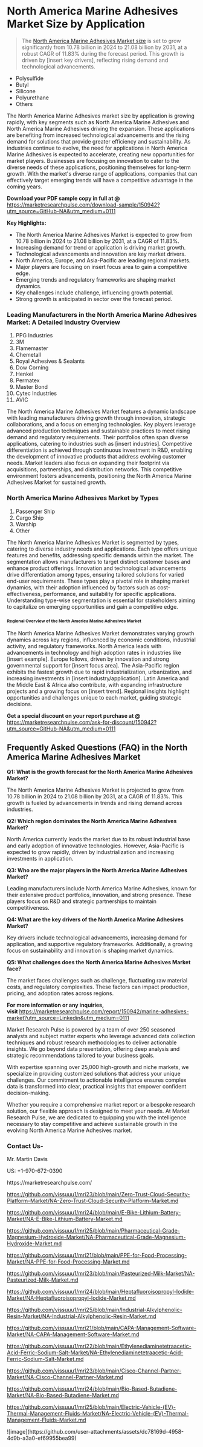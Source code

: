 <h1>North America Marine Adhesives Market&nbsp;Size by Application</h1><blockquote><p>The <a href="https://marketresearchpulse.com/download-sample/150942?utm_source=GitHub-NA&amp;utm_medium=0111">North America Marine Adhesives Market size</a> is set to grow significantly from 10.78 billion in 2024 to 21.08 billion by 2031, at a robust CAGR of 11.83% during the forecast period. This growth is driven by [insert key drivers], reflecting rising demand and technological advancements.</p></blockquote><ul><li>Polysulfide <li> Butyl <li> Silicone <li> Polyurethane <li> Others</li></ul><p>The North America Marine Adhesives market size by application is growing rapidly, with key segments such as North America Marine Adhesives and North America Marine Adhesives driving the expansion. These applications are benefiting from increased technological advancements and the rising demand for solutions that provide greater efficiency and sustainability. As industries continue to evolve, the need for applications in North America Marine Adhesives is expected to accelerate, creating new opportunities for market players. Businesses are focusing on innovation to cater to the diverse needs of these applications, positioning themselves for long-term growth. With the market's diverse range of applications, companies that can effectively target emerging trends will have a competitive advantage in the coming years.</p><p><strong>Download your PDF sample copy in full at @ </strong><a href="https://marketresearchpulse.com/download-sample/150942?utm_source=GitHub-NA&amp;utm_medium=0111">https://marketresearchpulse.com/download-sample/150942?utm_source=GitHub-NA&amp;utm_medium=0111</a></p><p><strong>Key Highlights: </strong></p><ul><li>The North America Marine Adhesives Market is expected to grow from 10.78 billion in 2024 to 21.08 billion by 2031, at a CAGR of 11.83%.</li><li>Increasing demand for trend or application is driving market growth.</li><li>Technological advancements and innovation are key market drivers.</li><li>North America, Europe, and Asia-Pacific are leading regional markets.</li><li>Major players are focusing on insert focus area to gain a competitive edge.</li><li>Emerging trends and regulatory frameworks are shaping market dynamics.</li><li>Key challenges include challenge, influencing growth potential.</li><li>Strong growth is anticipated in sector over the forecast period.</li></ul><h3>Leading Manufacturers in the North America Marine Adhesives Market: A Detailed Industry Overview</h3><ol><li>PPG Industries</li><li>3M</li><li>Flamemaster</li><li>Chemetall</li><li>Royal Adhesives & Sealants</li><li>Dow Corning</li><li>Henkel</li><li>Permatex</li><li>Master Bond</li><li>Cytec Industries</li><li>AVIC</li></ol><div class="flex max-w-full flex-col flex-grow"><div class="min-h-8 text-message flex w-full flex-col items-end gap-2 whitespace-normal break-words [.text-message+&amp;]:mt-5" dir="auto" data-message-author-role="assistant" data-message-id="fd8432e4-4910-450d-b182-61b7bfb0a01f" data-message-model-slug="gpt-4o"><div class="flex w-full flex-col gap-1 empty:hidden first:pt-[3px]"><div class="markdown prose w-full break-words dark:prose-invert light"><p>The North America Marine Adhesives Market features a dynamic landscape with leading manufacturers driving growth through innovation, strategic collaborations, and a focus on emerging technologies. Key players leverage advanced production techniques and sustainable practices to meet rising demand and regulatory requirements. Their portfolios often span diverse applications, catering to industries such as [insert industries]. Competitive differentiation is achieved through continuous investment in R&amp;D, enabling the development of innovative products that address evolving customer needs. Market leaders also focus on expanding their footprint via acquisitions, partnerships, and distribution networks. This competitive environment fosters advancements, positioning the North America Marine Adhesives Market for sustained growth.</p></div></div></div></div><h3>North America Marine Adhesives Market by Types</h3><ol><li>Passenger Ship <li> Cargo Ship <li> Warship <li> Other</li></ol><div class="flex max-w-full flex-col flex-grow"><div class="min-h-8 text-message flex w-full flex-col items-end gap-2 whitespace-normal break-words [.text-message+&amp;]:mt-5" dir="auto" data-message-author-role="assistant" data-message-id="084470be-0bb7-4664-bddf-5156b4f41249" data-message-model-slug="gpt-4o-mini"><div class="flex w-full flex-col gap-1 empty:hidden first:pt-[3px]"><div class="markdown prose w-full break-words dark:prose-invert light"><p>The North America Marine Adhesives Market is segmented by types, catering to diverse industry needs and applications. Each type offers unique features and benefits, addressing specific demands within the market. The segmentation allows manufacturers to target distinct customer bases and enhance product offerings. Innovation and technological advancements drive differentiation among types, ensuring tailored solutions for varied end-user requirements. These types play a pivotal role in shaping market dynamics, with their adoption influenced by factors such as cost-effectiveness, performance, and suitability for specific applications. Understanding type-wise segmentation is essential for stakeholders aiming to capitalize on emerging opportunities and gain a competitive edge.</p></div></div></div></div><h3><span style="font-size: 11px;">Regional Overview of the North America Marine Adhesives Market</span></h3><div class="flex max-w-full flex-col flex-grow"><div class="min-h-8 text-message flex w-full flex-col items-end gap-2 whitespace-normal break-words [.text-message+&amp;]:mt-5" dir="auto" data-message-author-role="assistant" data-message-id="e9038762-ce64-4e30-91c9-9bd413514231" data-message-model-slug="gpt-4o-mini"><div class="flex w-full flex-col gap-1 empty:hidden first:pt-[3px]"><div class="markdown prose w-full break-words dark:prose-invert light"><p>The North America Marine Adhesives Market demonstrates varying growth dynamics across key regions, influenced by economic conditions, industrial activity, and regulatory frameworks. North America leads with advancements in technology and high adoption rates in industries like [insert example]. Europe follows, driven by innovation and strong governmental support for [insert focus area]. The Asia-Pacific region exhibits the fastest growth due to rapid industrialization, urbanization, and increasing investments in [insert industry/application]. Latin America and the Middle East &amp; Africa also contribute, with expanding infrastructure projects and a growing focus on [insert trend]. Regional insights highlight opportunities and challenges unique to each market, guiding strategic decisions.</p></div></div></div></div><p><strong>Get a special discount on your report purchase at @ </strong><a href="https://marketresearchpulse.com/ask-for-discount/150942?utm_source=GitHub-NA&amp;utm_medium=0111">https://marketresearchpulse.com/ask-for-discount/150942?utm_source=GitHub-NA&amp;utm_medium=0111</a></p><h2>Frequently Asked Questions (FAQ) in the North America Marine Adhesives Market</h2><p><strong>Q1: What is the growth forecast for the North America Marine Adhesives Market?</strong></p><p>The North America Marine Adhesives Market is projected to grow from 10.78 billion in 2024 to 21.08 billion by 2031, at a CAGR of 11.83%. This growth is fueled by advancements in trends and rising demand across industries.</p><p><strong>Q2: Which region dominates the North America Marine Adhesives Market?</strong></p><p>North America currently leads the market due to its robust industrial base and early adoption of innovative technologies. However, Asia-Pacific is expected to grow rapidly, driven by industrialization and increasing investments in application.</p><p><strong>Q3: Who are the major players in the North America Marine Adhesives Market?</strong></p><p>Leading manufacturers include North America Marine Adhesives, known for their extensive product portfolios, innovation, and strong presence. These players focus on R&amp;D and strategic partnerships to maintain competitiveness.</p><p><strong>Q4: What are the key drivers of the North America Marine Adhesives Market?</strong></p><p>Key drivers include technological advancements, increasing demand for application, and supportive regulatory frameworks. Additionally, a growing focus on sustainability and innovation is shaping market dynamics.</p><p><strong>Q5: What challenges does the North America Marine Adhesives Market face?</strong></p><p>The market faces challenges such as challenge, fluctuating raw material costs, and regulatory complexities. These factors can impact production, pricing, and adoption rates across regions.</p><p><strong>For more information or any inquiries, visit&nbsp;</strong><a href="https://marketresearchpulse.com/report/150942/marine-adhesives-market?utm_source=Linkedin&utm_medium=0111">https://marketresearchpulse.com/report/150942/marine-adhesives-market?utm_source=Linkedin&utm_medium=0111</a></p><p>Market Research Pulse is powered by a team of over 250 seasoned analysts and subject matter experts who leverage advanced data collection techniques and robust research methodologies to deliver actionable insights. We go beyond data presentation, offering deep analysis and strategic recommendations tailored to your business goals.</p><p>With expertise spanning over 25,000 high-growth and niche markets, we specialize in providing customized solutions that address your unique challenges. Our commitment to actionable intelligence ensures complex data is transformed into clear, practical insights that empower confident decision-making.</p><p>Whether you require a comprehensive market report or a bespoke research solution, our flexible approach is designed to meet your needs. At Market Research Pulse, we are dedicated to equipping you with the intelligence necessary to stay competitive and achieve sustainable growth in the evolving North America Marine Adhesives market.</p><h3><strong>Contact Us-</strong></h3><p>Mr. Martin Davis</p><p>US: +1-970-672-0390</p><p>https://marketresearchpulse.com/</p><p><a href="https://github.com/vissuuu1/mri23/blob/main/Zero-Trust-Cloud-Security-Platform-Market/NA-Zero-Trust-Cloud-Security-Platform-Market.md">https://github.com/vissuuu1/mri23/blob/main/Zero-Trust-Cloud-Security-Platform-Market/NA-Zero-Trust-Cloud-Security-Platform-Market.md</a></p><p><a href="https://github.com/vissuuu1/mri24/blob/main/E-Bike-Lithium-Battery-Market/NA-E-Bike-Lithium-Battery-Market.md">https://github.com/vissuuu1/mri24/blob/main/E-Bike-Lithium-Battery-Market/NA-E-Bike-Lithium-Battery-Market.md</a></p><p><a href="https://github.com/vissuuu1/mri25/blob/main/Pharmaceutical-Grade-Magnesium-Hydroxide-Market/NA-Pharmaceutical-Grade-Magnesium-Hydroxide-Market.md">https://github.com/vissuuu1/mri25/blob/main/Pharmaceutical-Grade-Magnesium-Hydroxide-Market/NA-Pharmaceutical-Grade-Magnesium-Hydroxide-Market.md</a></p><p><a href="https://github.com/vissuuu1/mri21/blob/main/PPE-for-Food-Processing-Market/NA-PPE-for-Food-Processing-Market.md">https://github.com/vissuuu1/mri21/blob/main/PPE-for-Food-Processing-Market/NA-PPE-for-Food-Processing-Market.md</a></p><p><a href="https://github.com/vissuuu1/mri23/blob/main/Pasteurized-Milk-Market/NA-Pasteurized-Milk-Market.md">https://github.com/vissuuu1/mri23/blob/main/Pasteurized-Milk-Market/NA-Pasteurized-Milk-Market.md</a></p><p><a href="https://github.com/vissuuu1/mri24/blob/main/Heptafluoroisopropyl-Iodide-Market/NA-Heptafluoroisopropyl-Iodide-Market.md">https://github.com/vissuuu1/mri24/blob/main/Heptafluoroisopropyl-Iodide-Market/NA-Heptafluoroisopropyl-Iodide-Market.md</a></p><p><a href="https://github.com/vissuuu1/mri25/blob/main/Industrial-Alkylphenolic-Resin-Market/NA-Industrial-Alkylphenolic-Resin-Market.md">https://github.com/vissuuu1/mri25/blob/main/Industrial-Alkylphenolic-Resin-Market/NA-Industrial-Alkylphenolic-Resin-Market.md</a></p><p><a href="https://github.com/vissuuu1/mri21/blob/main/CAPA-Management-Software-Market/NA-CAPA-Management-Software-Market.md">https://github.com/vissuuu1/mri21/blob/main/CAPA-Management-Software-Market/NA-CAPA-Management-Software-Market.md</a></p><p><a href="https://github.com/vissuuu1/mri22/blob/main/Ethylenediaminetetraacetic-Acid-Ferric-Sodium-Salt-Market/NA-Ethylenediaminetetraacetic-Acid-Ferric-Sodium-Salt-Market.md">https://github.com/vissuuu1/mri22/blob/main/Ethylenediaminetetraacetic-Acid-Ferric-Sodium-Salt-Market/NA-Ethylenediaminetetraacetic-Acid-Ferric-Sodium-Salt-Market.md</a></p><p><a href="https://github.com/vissuuu1/mri23/blob/main/Cisco-Channel-Partner-Market/NA-Cisco-Channel-Partner-Market.md">https://github.com/vissuuu1/mri23/blob/main/Cisco-Channel-Partner-Market/NA-Cisco-Channel-Partner-Market.md</a></p><p><a href="https://github.com/vissuuu1/mri24/blob/main/Bio-Based-Butadiene-Market/NA-Bio-Based-Butadiene-Market.md">https://github.com/vissuuu1/mri24/blob/main/Bio-Based-Butadiene-Market/NA-Bio-Based-Butadiene-Market.md</a></p><p><a href="https://github.com/vissuuu1/mri25/blob/main/Electric-Vehicle-(EV)-Thermal-Management-Fluids-Market/NA-Electric-Vehicle-(EV)-Thermal-Management-Fluids-Market.md">https://github.com/vissuuu1/mri25/blob/main/Electric-Vehicle-(EV)-Thermal-Management-Fluids-Market/NA-Electric-Vehicle-(EV)-Thermal-Management-Fluids-Market.md</a></p>
![image](https://github.com/user-attachments/assets/dc78169d-4958-4d9b-a3a0-ef69955bea99)
